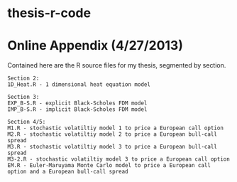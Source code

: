 thesis-r-code
=============

Online Appendix (4/27/2013)
===============

Contained here are the R source files for my thesis, segmented by section.

~~~~~~~~~~~~~~~
Section 2:
1D_Heat.R - 1 dimensional heat equation model

Section 3:
EXP_B-S.R - explicit Black-Scholes FDM model
IMP_B-S.R - implicit Black-Scholes FDM model

Section 4/5:
M1.R - stochastic volatiltiy model 1 to price a European call option
M2.R - stochastic volatiltiy model 2 to price a European bull-call spread
M3.R - stochastic volatiltiy model 3 to price a European bull-call spread
M3-2.R - stochastic volatiltiy model 3 to price a European call option
EM.R - Euler-Maruyama Monte Carlo model to price a European call option and a European bull-call spread

